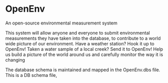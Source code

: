 # OpenEnv
 An open-source environmental measurement system
 
 This system will allow anyone and everyone to submit environmental measurements they have taken into the database, to contribute to a world wide picture of our environment.  Have a weather station?  Hook it up to OpenEnv!  Taken a water sample of a local creek?  Send it to OpenEnv!  Help us build a picture of the world around us and carefully monitor the way it is changing
 
 The database schema is maintained and mapped in the OpenEnv.dbs file.  This is a DB schema file,
 
